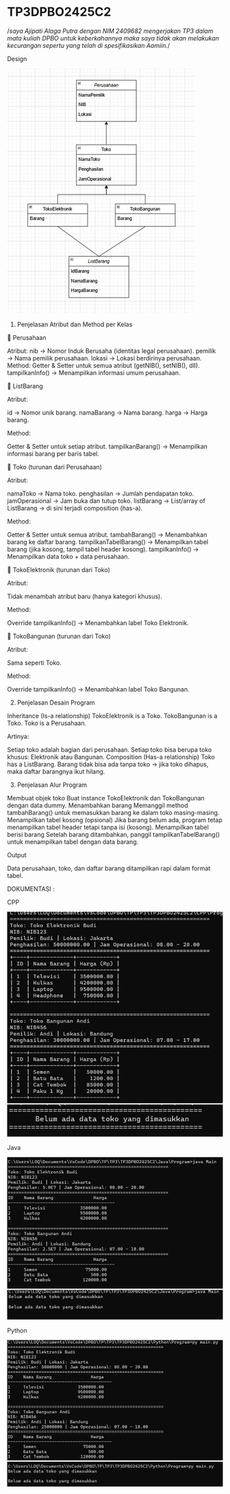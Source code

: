 # TP3DPBO2425C2



/*saya Ajipati Alaga Putra dengan NIM 2409682
mengerjakan TP3 dalam mata kuliah DPBO
untuk keberkahannya maka saya tidak akan melakukan kecurangan
sepertu yang telah di spesifikasikan Aamiin.*/

Design

![Diagram Class](Design/Design.jpeg)

1. Penjelasan Atribut dan Method per Kelas

🔹 Perusahaan

Atribut:
nib → Nomor Induk Berusaha (identitas legal perusahaan).
pemilik → Nama pemilik perusahaan.
lokasi → Lokasi berdirinya perusahaan.
Method:
Getter & Setter untuk semua atribut (getNIB(), setNIB(), dll).
tampilkanInfo() → Menampilkan informasi umum perusahaan.

🔹 ListBarang

Atribut:

id → Nomor unik barang.
namaBarang → Nama barang.
harga → Harga barang.

Method:

Getter & Setter untuk setiap atribut.
tampilkanBarang() → Menampilkan informasi barang per baris tabel.

🔹 Toko (turunan dari Perusahaan)

Atribut:

namaToko → Nama toko.
penghasilan → Jumlah pendapatan toko.
jamOperasional → Jam buka dan tutup toko.
listBarang → List/array of ListBarang → di sini terjadi composition (has-a).

Method:

Getter & Setter untuk semua atribut.
tambahBarang() → Menambahkan barang ke daftar barang.
tampilkanTabelBarang() → Menampilkan tabel barang (jika kosong, tampil tabel header kosong).
tampilkanInfo() → Menampilkan data toko + data perusahaan.

🔹 TokoElektronik (turunan dari Toko)

Atribut:

Tidak menambah atribut baru (hanya kategori khusus).

Method:

Override tampilkanInfo() → Menambahkan label Toko Elektronik.

🔹 TokoBangunan (turunan dari Toko)

Atribut:

Sama seperti Toko.

Method:

Override tampilkanInfo() → Menambahkan label Toko Bangunan.

2. Penjelasan Desain Program

Inheritance (Is-a relationship)
TokoElektronik is a Toko.
TokoBangunan is a Toko.
Toko is a Perusahaan.

Artinya:

Setiap toko adalah bagian dari perusahaan.
Setiap toko bisa berupa toko khusus: Elektronik atau Bangunan.
Composition (Has-a relationship)
Toko has a ListBarang.
Barang tidak bisa ada tanpa toko → jika toko dihapus, maka daftar barangnya ikut hilang.

3. Penjelasan Alur Program

Membuat objek toko
Buat instance TokoElektronik dan TokoBangunan dengan data dummy.
Menambahkan barang
Memanggil method tambahBarang() untuk memasukkan barang ke dalam toko masing-masing.
Menampilkan tabel kosong (opsional)
Jika barang belum ada, program tetap menampilkan tabel header tetapi tanpa isi (kosong).
Menampilkan tabel berisi barang
Setelah barang ditambahkan, panggil tampilkanTabelBarang() untuk menampilkan tabel dengan data barang.

Output

Data perusahaan, toko, dan daftar barang ditampilkan rapi dalam format tabel.

DOKUMENTASI :

CPP

![Diagram Class](./CPP\Dokumentasi\CPPIsi.jpeg)
![Diagram Class](./CPP\Dokumentasi\CPPKosong.jpeg)

Java

![Diagram Class](./Java\Dokumentasi\JavaIsi.jpeg)
![Diagram Class](./Java\Dokumentasi\JavaKosong.jpeg)

Python

![Diagram Class](./Python\Dokumentasi\PythonIsi.jpeg)
![Diagram Class](./Python\Dokumentasi\PythonKosong.jpeg)

